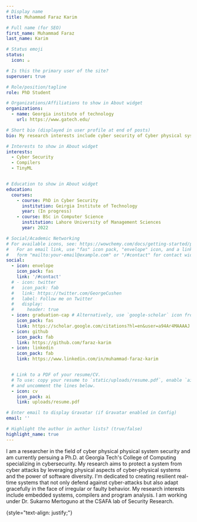 ```yaml
---
# Display name
title: Muhammad Faraz Karim

# Full name (for SEO)
first_name: Muhammad Faraz
last_name: Karim

# Status emoji
status:
  icon: ☕️

# Is this the primary user of the site?
superuser: true

# Role/position/tagline
role: PhD Student 

# Organizations/Affiliations to show in About widget
organizations:
  - name: Georgia institute of technology
    url: https://www.gatech.edu/

# Short bio (displayed in user profile at end of posts)
bio: My research interests include cyber security of Cyber physical systems, embedded systems and TinyML

# Interests to show in About widget
interests:
  - Cyber Security
  - Compilers
  - TinyML


# Education to show in About widget
education:
  courses:
    - course: PhD in Cyber Security
      institution: Geirgia Institute of Technology
      year: (In progress)
    - course: BSc in Computer Science 
      institution: Lahore University of Management Sciences
      year: 2022

# Social/Academic Networking
# For available icons, see: https://wowchemy.com/docs/getting-started/page-builder/#icons
#   For an email link, use "fas" icon pack, "envelope" icon, and a link in the
#   form "mailto:your-email@example.com" or "/#contact" for contact widget.
social:
  - icon: envelope
    icon_pack: fas
    link: '/#contact'
  # - icon: twitter
  #   icon_pack: fab
  #   link: https://twitter.com/GeorgeCushen
  #   label: Follow me on Twitter
  #   display:
  #     header: true
  - icon: graduation-cap # Alternatively, use `google-scholar` icon from `ai` icon pack
    icon_pack: fas
    link: https://scholar.google.com/citations?hl=en&user=a94Ar4MAAAAJ
  - icon: github
    icon_pack: fab
    link: https://github.com/faraz-karim
  - icon: linkedin
    icon_pack: fab
    link: https://www.linkedin.com/in/muhammad-faraz-karim


  # Link to a PDF of your resume/CV.
  # To use: copy your resume to `static/uploads/resume.pdf`, enable `ai` icons in `params.yaml`,
  # and uncomment the lines below.
  - icon: cv
    icon_pack: ai
    link: uploads/resume.pdf

# Enter email to display Gravatar (if Gravatar enabled in Config)
email: ''

# Highlight the author in author lists? (true/false)
highlight_name: true
---
```


I am a researcher in the field of cyber physical physical system security and am currently persuing a Ph.D. at Georgia Tech's College of Computing specializing in cybersecurity. My research aims to protect a system from cyber attacks by leveraging physical aspects of cyber-physical systems and the power of software diversity. I'm dedicated to creating resilient real-time systems that not only defend against cyber-attacks but also adapt gracefully in the face of irregular or faulty behavior. My research interests include embedded systems, compilers and program analysis. I am working under Dr. Sukarno Mertoguno at the CSAFA lab of Security Research.


{style="text-align: justify;"}
